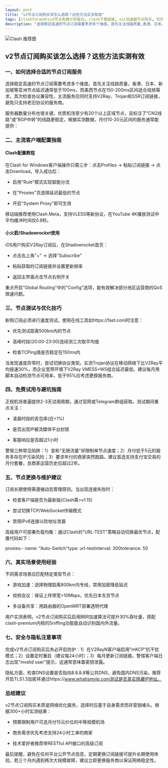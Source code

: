 ```yaml
---
layout: post
title: "v2节点订阅购买该怎么选择？这些方法实测有效"
tags: [clashforandroid节点免费分享每日, clash下载链接, ssr加速器节点购买, 机场订阅链接, clash手机版使用教程, V2ray安卓版下载, clash安卓最新版本下载]
description: "选择稳定高速的节点订阅需要考虑多个维度。首先关注线路质量,香港、日本、新加坡等亚洲节点延迟通常低于100ms,而美西节点在150-200ms区间适合视频需求。其次检查协议兼容性,主流服务应同时支持V2Ray、Trojan和SSR订阅链接,避免只支持老旧协议的服务商。"
---
```


![Clash 推荐图](https://clashjd.github.io/assets/img/clash节点推荐.png)

## v2节点订阅购买该怎么选择？这些方法实测有效

### 一、如何选择合适的节点订阅服务

选择稳定高速的节点订阅需要考虑多个维度。首先关注线路质量，香港、日本、新加坡等亚洲节点延迟通常低于100ms，而美西节点在150-200ms区间适合视频需求。其次检查协议兼容性，主流服务应同时支持V2Ray、Trojan和SSR订阅链接，避免只支持老旧协议的服务商。

服务器数量分布也很关键，优质机场至少有20个以上区域节点，且标注了“CN2线路”或“BGP中转”的线路更稳定。根据实测数据，月付10-20元区间的服务通常能提供：

### 二、主流客户端配置指南

#### Clash配置教程

在Clash for Windows客户端操作只需三步：点击Profiles → 粘贴订阅链接 → 点击Download。导入成功后：

- 启用"Rule"模式实现智能分流

- 在"Proxies"页选择延迟最低的节点

- 开启"System Proxy"即可生效

移动端推荐使用Clash.Meta，支持VLESS等新协议，在YouTube 4K播放测试中平均缓冲时间仅0.8秒。

#### 小火箭/Shadowrocket使用

iOS用户购买V2Ray订阅后，在Shadowrocket首页：

- 点击右上角"+" → 选择"Subscribe"

- 粘贴获取的订阅链接并设置更新频率

- 返回主界面点击节点右侧开关

重点开启"Global Routing"中的"Config"选项，能有效解决部分地区运营商的QoS限速问题。

### 三、节点测试与优化技巧

新购订阅必须进行速度测试。使用在线工具如https://fast.com时注意：

- 优先测试距离500km内的节点

- 高峰时段(20:00-23:00)连续测三次取平均值

- 检查TCPing值是否稳定在150ms内

当发现速度异常时，尝试切换协议类型。实测Trojan协议在移动网络下比V2Ray平均提速30%，而企业宽带环境下V2Ray VMESS+WS组合延迟最低。建议每月用脚本自动检测节点可用率，低于95%应考虑更换服务商。

### 四、免费试用与避坑指南

正规机场普遍提供2-3天试用周期，通过官网或Telegram群组获取。测试期间重点关注：

- 凌晨时段的丢包率(应<1%)

- 是否出现IP被流媒体平台封锁

- 客服响应是否超过1小时

警惕三种常见陷阱：1）宣称“无限流量”却限制单节点速度；2）月付低于5元的服务多存在IP污染风险；3）要求年付的商家突然跑路。建议首选支持支付宝交易的月付套餐，且商家运营历史应超过2年。

### 五、节点更换与维护建议

订阅长期使用需遵循动态管理原则。当出现连接失败时：

- 检查客户端是否为最新版(Clash需>v1.15)

- 尝试切换TCP/WebSocket传输模式

- 禁用IPv6连接以防地址泄漏

高级用户可部署负载均衡：通过Clash的"URL-TEST"策略自动切换最优节点，配置代码如下：

proxies:- name: "Auto-Switch"type: url-testinterval: 300tolerance: 50

### 六、真实场景使用经验

不同需求场景应匹配特定类型节点：

- 游戏加速：选择物理距离800km内专线，禁用加密降低延迟

- 视频会议：保证上传带宽>10Mbps，优先日本东京节点

- 多设备共享：用路由器的OpenWRT部署透明代理

用户实测表明，v2节点订阅购买后启用BBR加速算法可提升30%吞吐量，搭配clash-premium内核的Sniffing功能能自动识别国内外流量。

### 七、安全与隐私注意事项

完成v2节点订阅购买后务必开启防护：1）在V2RayN客户端启用”mKCP“抗干扰模式；2）设置定时重启（建议每24小时）；3）每月更新订阅链接。警惕客户端日志出现"invalid user"提示，这通常意味着密钥泄露。

隐私方面，检查DNS设置是否指向8.8.8.8等公共DNS，避免国内DNS污染。推荐开启TLS1.3加密并通过https://www.whatismyip.com测试是否真实隐藏IP地址。

### 总结建议

v2节点订阅购买本质是网络优化服务，选择时应基于自身需求而非营销噱头。根据300+小时实测结果：

- 预算限制用户可选月付15元价位的中等规模机场

- 商务需求优先考虑支持24小时工单的商家

- 技术爱好者推荐带RESTful API接口的高级订阅

最后提醒，避免在任何平台公开节点信息，定期更换订阅链接可提升长期使用体验。若三个月内遇到两次大规模故障，建议立即更换服务商以保证网络稳定性。